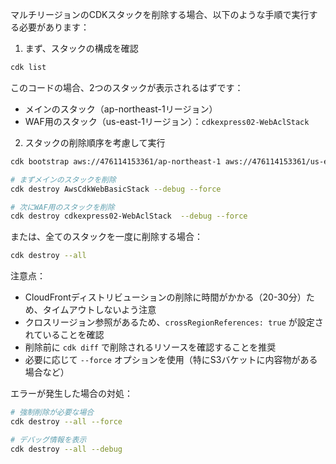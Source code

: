 マルチリージョンのCDKスタックを削除する場合、以下のような手順で実行する必要があります：

1. まず、スタックの構成を確認
```bash
cdk list
```
このコードの場合、2つのスタックが表示されるはずです：
- メインのスタック（ap-northeast-1リージョン）
- WAF用のスタック（us-east-1リージョン）：`cdkexpress02-WebAclStack`

2. スタックの削除順序を考慮して実行

```bash
cdk bootstrap aws://476114153361/ap-northeast-1 aws://476114153361/us-east-1

# まずメインのスタックを削除
cdk destroy AwsCdkWebBasicStack --debug --force

# 次にWAF用のスタックを削除
cdk destroy cdkexpress02-WebAclStack  --debug --force
```

または、全てのスタックを一度に削除する場合：
```bash
cdk destroy --all
```

注意点：
- CloudFrontディストリビューションの削除に時間がかかる（20-30分）ため、タイムアウトしないよう注意
- クロスリージョン参照があるため、`crossRegionReferences: true` が設定されていることを確認
- 削除前に `cdk diff` で削除されるリソースを確認することを推奨
- 必要に応じて `--force` オプションを使用（特にS3バケットに内容物がある場合など）

エラーが発生した場合の対処：
```bash
# 強制削除が必要な場合
cdk destroy --all --force

# デバッグ情報を表示
cdk destroy --all --debug
```